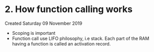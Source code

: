 # 2. How function calling works
Created Saturday 09 November 2019


* Scoping is important
* Function call use LIFO philosophy, i.e stack. Each part of the RAM having a function is called an activation record.


